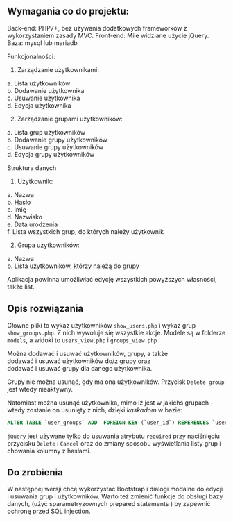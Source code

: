 ## Wymagania co do projektu:  

Back-end: PHP7+, bez używania dodatkowych frameworków z wykorzystaniem zasady MVC.
Front-end: Mile widziane użycie jQuery.
Baza: mysql lub mariadb


Funkcjonalności:
 
1. Zarządzanie użytkownikami:
 
a. Lista użytkowników  
b. Dodawanie użytkownika  
c. Usuwanie użytkownika  
d. Edycja użytkownika  
 
2. Zarządzanie grupami użytkowników:
 
a. Lista grup użytkowników  
b. Dodawanie grupy użytkowników  
c. Usuwanie grupy użytkowników  
d. Edycja grupy użytkowników  


Struktura danych
 
1. Użytkownik:

a. Nazwa  
b. Hasło  
c. Imię  
d. Nazwisko  
e. Data urodzenia  
f. Lista wszystkich grup, do których należy użytkownik  

2. Grupa użytkowników:

a. Nazwa  
b. Lista użytkowników, którzy należą do grupy
 
Aplikacja powinna umożliwiać edycję wszystkich powyższych własności, także list.  

## Opis rozwiązania

Głowne pliki to wykaz użytkowników `show_users.php` i wykaz grup `show_groups.php`.
Z nich wywołuje się wszystkie akcje.
Modele są w folderze `models`, a widoki to `users_view.php` i `groups_view.php`

Można dodawać i usuwać użytkowników, grupy, a także  
dodawać i usuwać użytkowników do/z grupy oraz  
dodawać i usuwać grupy dla danego użytkownika.  

Grupy nie można usunąć, gdy ma ona użytkowników. Przycisk `Delete group` jest wtedy nieaktywny.

Natomiast można usunąć użytkownika, mimo iż jest w jakichś grupach - wtedy zostanie on usunięty z nich, dzięki *kaskadom* w bazie:

```sql
ALTER TABLE `user_groups` ADD  FOREIGN KEY (`user_id`) REFERENCES `users`(`id`) ON DELETE CASCADE ON UPDATE CASCADE;
```

`jQuery` jest używane tylko do usuwania atrybutu `required` przy naciśnięciu przycisku `Delete` i `Cancel`
oraz do zmiany sposobu wyświetlania listy grup i chowania kolumny z hasłami.

## Do zrobienia

W następnej wersji chcę wykorzystać Bootstrap i dialogi modalne do edycji i usuwania grup i użytkowników. 
Warto też zmienić funkcje do obsługi bazy danych, (użyć sparametryzownych prepared statements ) 
by zapewnić ochronę przed SQL injection.
